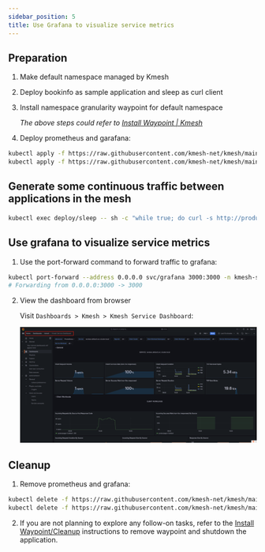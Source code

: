```yaml
---
sidebar_position: 5
title: Use Grafana to visualize service metrics
---
```


## Preparation

1. Make default namespace managed by Kmesh
2. Deploy bookinfo as sample application and sleep as curl client
3. Install namespace granularity waypoint for default namespace

   _The above steps could refer to [Install Waypoint | Kmesh](#)_

4. Deploy prometheus and garafana:

```bash
kubectl apply -f https://raw.githubusercontent.com/kmesh-net/kmesh/main/samples/addons/prometheus.yaml
kubectl apply -f https://raw.githubusercontent.com/kmesh-net/kmesh/main/samples/addons/grafana.yaml
```

## Generate some continuous traffic between applications in the mesh

```bash
kubectl exec deploy/sleep -- sh -c "while true; do curl -s http://productpage:9080/productpage | grep reviews-v.-; sleep 1; done"
```

## Use grafana to visualize service metrics

1. Use the port-forward command to forward traffic to grafana:

```bash
kubectl port-forward --address 0.0.0.0 svc/grafana 3000:3000 -n kmesh-system
# Forwarding from 0.0.0.0:3000 -> 3000
```

2. View the dashboard from browser

   Visit `Dashboards > Kmesh > Kmesh Service Dashboard`:

   ![image](images/grafana.png)

## Cleanup

1. Remove prometheus and grafana:

```bash
kubectl delete -f https://raw.githubusercontent.com/kmesh-net/kmesh/main/samples/addons/prometheus.yaml
kubectl delete -f https://raw.githubusercontent.com/kmesh-net/kmesh/main/samples/addons/grafana.yaml
```

2. If you are not planning to explore any follow-on tasks, refer to the [Install Waypoint/Cleanup](#) instructions to remove waypoint and shutdown the application.
